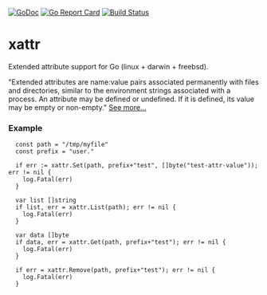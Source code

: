 [![GoDoc](https://godoc.org/github.com/pkg/xattr?status.svg)](http://godoc.org/github.com/pkg/xattr)
[![Go Report Card](https://goreportcard.com/badge/github.com/pkg/xattr)](https://goreportcard.com/report/github.com/pkg/xattr)
[![Build Status](https://travis-ci.org/pkg/xattr.svg?branch=master)](https://travis-ci.org/pkg/xattr)

xattr
=====
Extended attribute support for Go (linux + darwin + freebsd).

"Extended attributes are name:value pairs associated permanently with files and directories, similar to the environment strings associated with a process. An attribute may be defined or undefined. If it is defined, its value may be empty or non-empty." [See more...](https://en.wikipedia.org/wiki/Extended_file_attributes)


### Example
```
  const path = "/tmp/myfile"
  const prefix = "user."

  if err := xattr.Set(path, prefix+"test", []byte("test-attr-value")); err != nil {
  	log.Fatal(err)
  }
 
  var list []string
  if list, err = xattr.List(path); err != nil {
  	log.Fatal(err)
  }
  
  var data []byte
  if data, err = xattr.Get(path, prefix+"test"); err != nil {
  	log.Fatal(err)
  }

  if err = xattr.Remove(path, prefix+"test"); err != nil {
  	log.Fatal(err)
  }
```
